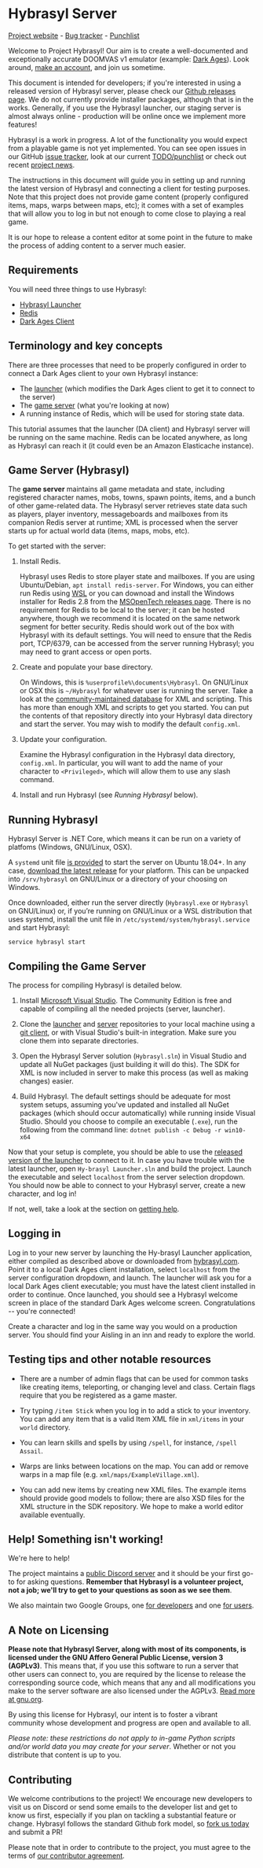# Hybrasyl Server

[Project website](http://hybrasyl.com/) - [Bug tracker](https://hybrasyl.atlassian.net/secure/Dashboard.jspa) - [Punchlist](https://github.com/hybrasyl/server/wiki/Hybrasyl-Punchlist)

Welcome to Project Hybrasyl! Our aim is to create a well-documented and
exceptionally accurate DOOMVAS v1 emulator (example:
[Dark Ages](http://www.darkages.com)). Look around,
[make an account](https://www.hybrasyl.com/accounts/sign_up), and join us
sometime.

This document is intended for developers; if you're interested in using a
released version of Hybrasyl server, please check our 
[Github releases page](https://github.com/hybrasyl/server/releases). We do 
not currently provide installer packages, although that is in
the works. Generally, if you use the Hybrasyl launcher, our staging server is
almost always online - production will be online once we implement more
features!

Hybrasyl is a work in progress. A lot of the functionality you would expect
from a playable game is not yet implemented. You can see open issues in our GitHub 
[issue tracker](https://github.com/hybrasyl/server/issues), look at our current
[TODO/punchlist](https://github.com/hybrasyl/server/wiki/Hybrasyl-Punchlist) or check out
recent [project news](https://www.hybrasyl.com/).

The instructions in this document will guide you in setting up and running the
latest version of Hybrasyl and connecting a client for testing purposes. Note
that this project does not provide game content (properly configured items,
maps, warps between maps, etc); it comes with a set of examples that will allow
you to log in but not enough to come close to playing a real game.

It is our hope to release a content editor at some point in the future to make
the process of adding content to a server much easier.

## Requirements

You will need three things to use Hybrasyl:

* [Hybrasyl Launcher](https://github.com/hybrasyl/launcher)
* [Redis](https://github.com/MSOpenTech/redis/releases)
* [Dark Ages Client](https://www.darkages.com)

## Terminology and key concepts

There are three processes that need to be properly configured in order to
connect a Dark Ages client to your own Hybrasyl instance:

* The [launcher](https://github.com/hybrasyl/launcher) (which modifies the Dark
  Ages client to get it to connect to the server)
* The [game server](https://github.com/hybrasyl/server) (what you're looking at
  now)
* A running instance of Redis, which will be used for storing state data.

This tutorial assumes that the launcher (DA client) and Hybrasyl server will be
running on the same machine. Redis can be located anywhere, as long as Hybrasyl
can reach it (it could even be an Amazon Elasticache instance).

## Game Server (Hybrasyl)

The **game server** maintains all game metadata and state, including registered
character names, mobs, towns, spawn points, items, and a bunch of other
game-related data. The Hybrasyl server retrieves state data such as players,
player inventory, messageboards and mailboxes from its companion Redis server
at runtime; XML is processed when the server starts up for actual world data
(items, maps, mobs, etc).

To get started with the server:

1. Install Redis.

   Hybrasyl uses Redis to store player state and mailboxes. If you are using Ubuntu/Debian,
   `apt install redis-server`. For Windows, you can either run Redis using [WSL](https://docs.microsoft.com/en-us/windows/wsl/install-win10)
   or you can downoad and install the Windows installer for Redis 2.8 from the
   [MSOpenTech releases page](https://github.com/MSOpenTech/redis/releases).
   There is no requirement for Redis to be local to the server; it can be
   hosted anywhere, though we recommend it is located on the same network
   segment for better security. Redis should work out of the box with Hybrasyl
   with its default settings. You will need to ensure that the Redis port,
   TCP/6379, can be accessed from the server running Hybrasyl; you may need to
   grant access or open ports.

2. Create and populate your base directory.

   On Windows, this is `%userprofile%\documents\Hybrasyl`. On GNU/Linux
   or OSX this is `~/Hybrasyl` for whatever user is running the server.
   Take a look at the
   [community-maintained database](https://github.com/shadowoffice/HybraDB)
   for XML and scripting. This has more than enough XML and scripts to
   get you started. You can put the contents of that repository
   directly into your Hybrasyl data directory and start the server. You
   may wish to modify the default `config.xml`.

3. Update your configuration.

   Examine the Hybrasyl configuration in the Hybrasyl data directory, `config.xml`. In particular,
   you will want to add the name of your character to `<Privileged>`, which will allow
   them to use any slash command.

4. Install and run Hybrasyl (see _Running Hybrasyl_ below).

## Running Hybrasyl

Hybrasyl Server is .NET Core, which means it can be run on a variety of platfoms (Windows, GNU/Linux, OSX).

A `systemd` unit file [is provided](./contrib/hybrasyl.unit) to start the server on Ubuntu 18.04+. In any case,
[download the latest release](https://github.com/hybrasyl/server/releases) for your platform. This can be unpacked
into `/srv/hybrasyl` on GNU/Linux or a directory of your choosing on Windows.

Once downloaded, either run the server directly (`Hybrasyl.exe` or
`Hybrasyl` on GNU/Linux) or, if you’re running on GNU/Linux or a WSL
distribution that uses systemd, install the unit file in
`/etc/systemd/system/hybrasyl.service` and start Hybrasyl:

`service hybrasyl start`

## Compiling the Game Server

The process for compiling Hybrasyl is detailed below.

1. Install
   [Microsoft Visual Studio](https://www.visualstudio.com/en-us/downloads/visual-studio-2015-downloads-vs.aspx).
   The Community Edition is free and capable of compiling all the needed projects (server, launcher).

2. Clone the [launcher](https://github.com/hybrasyl/launcher) and 
   [server](https://github.com/hybrasyl/server) repositories to your local machine
   using a [git client](https://git-scm.com/downloads/guis), or with Visual Studio's built-in integration. 
   Make sure you clone them into separate directories. 

3. Open the Hybrasyl Server solution (`Hybrasyl.sln`) in Visual Studio and
   update all NuGet packages (just building it will do this). The SDK for
   XML is now included in server to make this process (as well as making changes) 
   easier.

4. Build Hybrasyl. The default settings should be adequate for most system
   setups, assuming you've updated and installed all NuGet packages (which
   should occur automatically) while running inside Visual Studio. Should you
   choose to compile an executable (`.exe`), run the following from the command line:
   `dotnet publish -c Debug -r win10-x64`

Now that your setup is complete, you should be able to use the
[released version of the launcher](https://www.hybrasyl.com/files/Hybrasyl_Launcher_Installer.msi)
to connect to it. In case you have trouble with the latest launcher, open
`Hy-brasyl Launcher.sln` and build the project. Launch the executable and
select `localhost` from the server selection dropdown. You should now be able
to connect to your Hybrasyl server, create a new character, and log in!

If not, well, take a look at the section on [getting help](#help).

## Logging in

Log in to your new server by launching the Hy-brasyl Launcher application,
either compiled as described above or downloaded from
[hybrasyl.com](https://www.hybrasyl.com/files/Hybrasyl_Launcher_Installer.msi).
Point it to a local Dark Ages client installation, select `localhost` from the
server configuration dropdown, and launch. The launcher will ask you for a
local Dark Ages client executable; you must have the latest client installed in
order to continue. Once launched, you should see a Hybrasyl welcome screen in
place of the standard Dark Ages welcome screen. Congratulations -- you're
connected!

Create a character and log in the same way you would on a production server.
You should find your Aisling in an inn and ready to explore the world.

## Testing tips and other notable resources

* There are a number of admin flags that can be used for common tasks like
  creating items, teleporting, or changing level and class. Certain flags
  require that you be registered as a game master.
  
* Try typing `/item Stick` when you log in to add a stick to your inventory. 
  You can add any item that is a valid Item XML file in `xml/items` in your
  `world` directory.
  
* You can learn skills and spells by using `/spell`, for instance, `/spell Assail`.

* Warps are links between locations on the map. You can add or remove warps
  in a map file (e.g. `xml/maps/ExampleVillage.xml`).

* You can add new items by creating new XML files. The example items should
  provide good models to follow; there are also XSD files for the XML
  structure in the SDK repository. We hope to make a world editor available
  eventually.

## <a name="help"></a>Help! Something isn't working!

We're here to help!

The project maintains a
[public Discord server](https://discord.gg/0ziUhzij2THMqU7B) and it should be
your first go-to for asking questions. **Remember that Hybrasyl is a volunteer
project, not a job; we'll try to get to your questions as soon as we see
them**.

We also maintain two Google Groups, one
[for developers](https://groups.google.com/forum/#!forum/hybrasyl-devel) and
one [for users](https://groups.google.com/forum/#!forum/hybrasyl-users).

## A Note on Licensing

**Please note that Hybrasyl Server, along with most of its components, is
  licensed under the GNU Affero General Public License, version 3 (AGPLv3)**.
  This means that, if you use this software to run a server that other users
  can connect to, you are required by the license to release the corresponding
  source code, which means that any and all modifications you make to the
  server software are also licensed under the AGPLv3.
  [Read more at gnu.org](http://www.gnu.org/licenses/why-affero-gpl.en.html).

By using this license for Hybrasyl, our intent is to foster a vibrant community
whose development and progress are open and available to all.

*Please note: these restrictions do not apply to in-game Python scripts and/or
 world data you may create for your server*. Whether or not you distribute that
 content is up to you.

## Contributing

We welcome contributions to the project! We encourage new developers to visit
us on Discord or send some emails to the developer list and get to know us
first, especially if you plan on tackling a substantial feature or change.
Hybrasyl follows the standard Github fork model, so
[fork us today](https://github.com/hybrasyl/) and submit a PR!

Please note that in order to contribute to the project, you must agree to the
terms of
[our contributor agreement](https://github.com/hybrasyl/server/blob/master/CONTRIBUTING.md).


